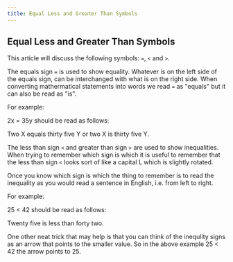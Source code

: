 ```yaml
---
title: Equal Less and Greater Than Symbols
---
```

## Equal Less and Greater Than Symbols

This article will discuss the following symbols: `=`, `<` and `>`.

The equals sign `=` is used to show equality. Whatever is on the left side of the equals sign, can be interchanged with what is on the right side. When converting mathermatical statements into words we read `=` as "equals" but it can also be read as "is".

For example:

2x = 35y should be read as follows:

Two X equals thirty five Y or two X is thirty five Y.

The less than sign `<` and greater than sign `>` are used to show inequalities.  When trying to remember which sign is which it is useful to remember that the less than sign `<` looks sort of like a capital L which is slightly rotated.  

Once you know which sign is which the thing to remember is to read the inequality as you would read a sentence in English, i.e. from left to right.

For example:

25 < 42 should be read as follows:

Twenty five is less than forty two. 

One other neat trick that may help is that you can think of the inequlity signs as an arrow that points to the smaller value.  So in the above example 25 < 42 the arrow points to 25.

